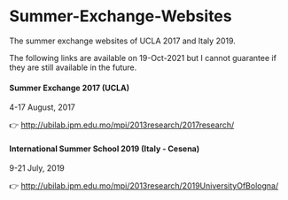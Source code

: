 # Summer-Exchange-Websites
The summer exchange websites of UCLA 2017 and Italy 2019.

The following links are available on 19-Oct-2021 but I cannot guarantee if they are still available in the future.

#### Summer Exchange 2017 (UCLA)
4-17 August, 2017

:point_right: http://ubilab.ipm.edu.mo/mpi/2013research/2017research/

#### International Summer School 2019 (Italy - Cesena)
9-21 July, 2019

:point_right: http://ubilab.ipm.edu.mo/mpi/2013research/2019UniversityOfBologna/
